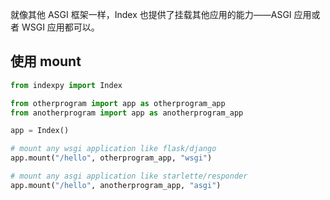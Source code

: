 就像其他 ASGI 框架一样，Index 也提供了挂载其他应用的能力——ASGI 应用或者 WSGI 应用都可以。

## 使用 mount

```python
from indexpy import Index

from otherprogram import app as otherprogram_app
from anotherprogram import app as anotherprogram_app

app = Index()

# mount any wsgi application like flask/django
app.mount("/hello", otherprogram_app, "wsgi")

# mount any asgi application like starlette/responder
app.mount("/hello", anotherprogram_app, "asgi")
```
